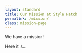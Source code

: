 ```yaml
---
layout: standard
title: Our Mission at Style Hatch
permalink: /mission/
class: mission-page
---
```


We have a mission!

Here it is...